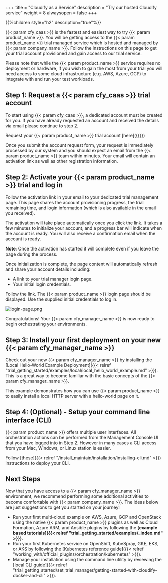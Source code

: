 +++
title = "Cloudify as a Service"
description = "Try our hosted Cloudify service"
weight = 8
alwaysopen = false
+++

{{%children style="h2" description="true"%}}

{{< param cfy_caas >}} is the fastest and easiest way to try {{< param product_name >}}.
You will be getting access to the {{< param product_name >}} trial managed service which is hosted and managed by {{< param company_name >}}. Follow the instructions on this page to get your trial account provisioned and gain access to our trial service.

Please note that while the {{< param product_name >}} service requires no deployment or hardware, if you wish to gain the most from your trial you will need access to some cloud infrastructure (e.g. AWS, Azure, GCP) to integrate with and run your test workloads.

## Step 1: Request a {{< param cfy_caas >}} trial account

To start using {{< param cfy_caas >}}, a dedicated account must be created for you.
If you have already requested an account and received the details via email please continue to step 2.

Request your {{< param product_name >}} trial account [here]({{<param cfy_caas_signup_link>}})

Once you submit the account request form, your request is immediately processed by our system and you should expect an email from the {{< param product_name >}} team within minutes. Your email will contain an activation link as well as other registration information.

## Step 2: Activate your {{< param product_name >}} trial and log in

Follow the activation link in your email to your dedicated trial management page. This page shares the account provisioning progress, the trial remaining time, and login information (which is also available in the email you received).

The activation will take place automatically once you click the link. It takes a few minutes to initialize your account, and a progress bar will indicate when the account is ready. You will also receive a confirmation email when the account is ready.

**Note**: Once the activation has started it will complete even if you leave the page during the process.

Once initialization is complete, the page content will automatically refresh and share your account details including:

* A link to your trial manager login page.
* Your initial login credentials.

Follow the link. The {{< param product_name >}} login page should be displayed. Use the supplied initial credentials to log in.

![login-page.png]( /images/ui/pages/login-page.png )

Congratulations! Your {{< param cfy_manager_name >}} is now ready to begin orchestrating your environments.

## Step 3: Install your first deployment on your new {{< param cfy_manager_name >}}

Check out your new {{< param cfy_manager_name >}} by installing the [Local Hello-World Example Deployment]({{< relref "trial_getting_started/examples/local/local_hello_world_example.md" >}}). This is a great way to become familiar with the basic concepts of the {{< param cfy_manager_name >}}.

This example demonstrates how you can use {{< param product_name >}} to easily install a local HTTP server with a hello-world page on it.

## Step 4: (Optional) - Setup your command line interface (CLI)

{{< param product_name >}} offers multiple user interfaces. All orchestration actions can be performed from the Management Console UI that you have logged into in Step 2. However in many cases a CLI access from your Mac, Windows, or Linux station is easier.

Follow [these]({{< relref "/install_maintain/installation/installing-cli.md" >}}) instructions to deploy your CLI.

## Next Steps

Now that you have access to a {{< param cfy_manager_name >}} environment, we recommend performing some additional activities to become comfortable with {{< param company_name >}}. The ideas below are just suggestions to get you started on your journey!

* Run your first multi-cloud example on AWS, Azure, GCP and OpenStack using the native {{< param product_name >}} plugins as well as Cloud Formation, Azure ARM, and Ansible plugins by following the  **[example based tutorials]({{< relref "trial_getting_started/examples/_index.md" >}})**.
* Run your first Kubernetes service on OpenShift, KubeSpray, GKE, EKS, or AKS by following the [Kubernetes reference guide]({{< relref "working_with/official_plugins/orchestration/kubernetes" >}}).
* Manage your installation using the command line utility by reviewing the [local CLI guide]({{< relref "trial_getting_started/set_trial_manager/getting-started-with-cloudify-docker-and-cli" >}}).
